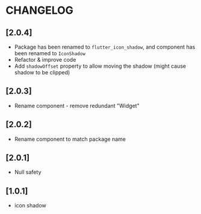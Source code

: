 # CHANGELOG

## [2.0.4]

- Package has been renamed to `flutter_icon_shadow`, and component has been renamed to `IconShadow`
- Refactor & improve code
- Add `shadowOffset` property to allow moving the shadow (might cause shadow to be clipped)

## [2.0.3]

- Rename component - remove redundant "Widget"

## [2.0.2]

- Rename component to match package name

## [2.0.1]

- Null safety

## [1.0.1]

- icon shadow
